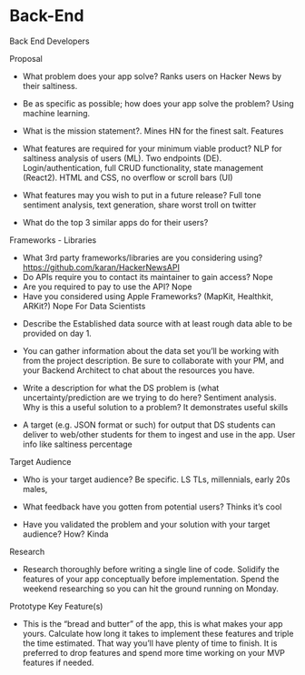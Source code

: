 # Back-End

Back End Developers

Proposal

- What problem does your app solve? Ranks users on Hacker News by their saltiness.
- Be as specific as possible; how does your app solve the problem?
  Using machine learning.
- What is the mission statement?.
  Mines HN for the finest salt.
  Features

- What features are required for your minimum viable product?
  NLP for saltiness analysis of users (ML). Two endpoints (DE). Login/authentication, full CRUD functionality, state management (React2). HTML and CSS, no overflow or scroll bars (UI)
- What features may you wish to put in a future release?
  Full tone sentiment analysis, text generation, share worst troll on twitter
- What do the top 3 similar apps do for their users?

Frameworks - Libraries

- What 3rd party frameworks/libraries are you considering using?
  https://github.com/karan/HackerNewsAPI
- Do APIs require you to contact its maintainer to gain access?
  Nope
- Are you required to pay to use the API?
  Nope
- Have you considered using Apple Frameworks? (MapKit, Healthkit, ARKit?)
  Nope
  For Data Scientists

* Describe the Established data source with at least rough data able to be provided on day 1.

* You can gather information about the data set you’ll be working with from the project description. Be sure to collaborate with your PM, and your Backend Architect to chat about the resources you have.

* Write a description for what the DS problem is (what uncertainty/prediction are we trying to do here? Sentiment analysis. Why is this a useful solution to a problem? It demonstrates useful skills

* A target (e.g. JSON format or such) for output that DS students can deliver to web/other students for them to ingest and use in the app. User info like saltiness percentage

Target Audience

- Who is your target audience? Be specific.
  LS TLs, millennials, early 20s males,

- What feedback have you gotten from potential users?
  Thinks it’s cool
- Have you validated the problem and your solution with your target audience? How?
  Kinda

Research

- Research thoroughly before writing a single line of code. Solidify the features of your app conceptually before implementation. Spend the weekend researching so you can hit the ground running on Monday.

Prototype Key Feature(s)

- This is the “bread and butter” of the app, this is what makes your app yours. Calculate how long it takes to implement these features and triple the time estimated. That way you’ll have plenty of time to finish. It is preferred to drop features and spend more time working on your MVP features if needed.
